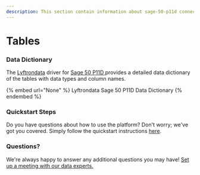```yaml
---
description: This section contain information about sage-50-p11d connector tables information
---
```


# Tables

### Data Dictionary

The [Lyftrondata](https://www.lyftrondata.com/) driver for [Sage 50 P11D](None/)[ ](https://www.lyftrondata.com/integration/sage-50-p11d/)provides a detailed data dictionary of the tables with data types and column names.

{% embed url="None" %}
Lyftrondata Sage 50 P11D Data Dictionary
{% endembed %}

### Quickstart Steps

Do you have questions about how to use the platform? Don't worry; we've got you covered. Simply follow the quickstart instructions [here](../README.md).

### Questions? <a href="#questions" id="questions"></a>

We're always happy to answer any additional questions you may have! [Set up a meeting with our data experts.](https://www.lyftrondata.com/book-a-meeting/)

